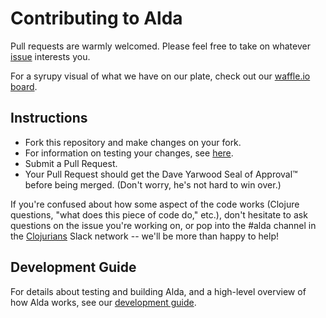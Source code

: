 # Contributing to Alda

Pull requests are warmly welcomed. Please feel free to take on whatever [issue](https://github.com/alda-lang/alda/issues) interests you.

For a syrupy visual of what we have on our plate, check out our [waffle.io board](https://waffle.io/alda-lang/alda).

## Instructions

- Fork this repository and make changes on your fork.
- For information on testing your changes, see [here](./doc/development-guide.md#testing-changes).
- Submit a Pull Request.
- Your Pull Request should get the Dave Yarwood Seal of Approval™ before being merged. (Don't worry, he's not hard to win over.)

If you're confused about how some aspect of the code works (Clojure questions, "what does this piece of code do," etc.), don't hesitate to ask questions on the issue you're working on, or pop into the #alda channel in the [Clojurians](http://clojurians.net) Slack network -- we'll be more than happy to help!

## Development Guide

For details about testing and building Alda, and a high-level overview of how Alda works, see our [development guide](./doc/development-guide.md).


